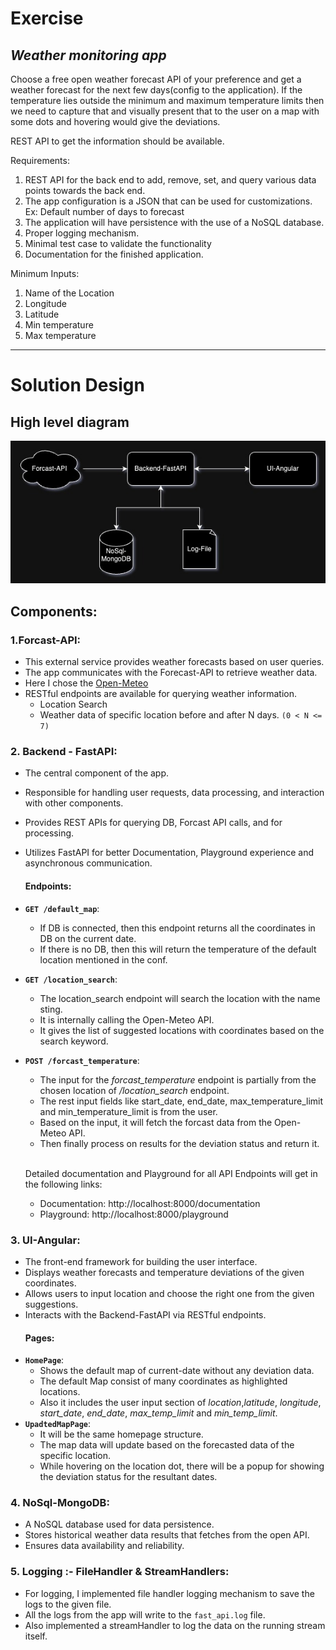# Exercise

## *Weather monitoring app*

Choose a free open weather forecast API of your preference and get a weather forecast for the next few days(config to
the application). If the temperature lies outside the minimum and maximum temperature limits then we need to capture
that and visually present that to the user on a map with some dots and hovering would give the deviations.

REST API to get the information should be available.

Requirements:

1. REST API for the back end to add, remove, set, and query various data points towards the back end.
2. The app configuration is a JSON that can be used for customizations. Ex: Default number of days to forecast
3. The application will have persistence with the use of a NoSQL database.
4. Proper logging mechanism.
5. Minimal test case to validate the functionality
6. Documentation for the finished application.

Minimum Inputs:

1. Name of the Location
2. Longitude
3. Latitude
4. Min temperature
5. Max temperature

---

# Solution Design

## High level diagram

![Image Alt Text](HLD.jpeg)

## Components:

### 1.Forcast-API:

- This external service provides weather forecasts based on user queries.
- The app communicates with the Forecast-API to retrieve weather data.
- Here I chose the [Open-Meteo](https://open-meteo.com/)
- RESTful endpoints are available for querying weather information.
    - Location Search
    - Weather data of specific location before and after N days. `(0 < N <= 7)`

### 2. Backend - FastAPI:

- The central component of the app.
- Responsible for handling user requests, data processing, and interaction with other components.
- Provides REST APIs for querying DB, Forcast API calls, and for processing.
- Utilizes FastAPI for better Documentation, Playground experience and asynchronous communication.

  #### Endpoints:

- **`GET /default_map`**:<br>
    - If DB is connected, then this endpoint returns all the coordinates in DB on the current date.
    - If there is no DB, then this will return the temperature of the default location mentioned in the conf.


- **`GET /location_search`**:<br>
    - The location_search endpoint will search the location with the name sting.
    - It is internally calling the Open-Meteo API.
    - It gives the list of suggested locations with coordinates based on the search keyword.


- **`POST /forcast_temperature`**:<br>
    - The input for the _forcast_temperature_ endpoint is partially from the chosen location of */location_search*
      endpoint.
    - The rest input fields like start_date, end_date, max_temperature_limit and min_temperature_limit is from the user.
    - Based on the input, it will fetch the forcast data from the Open-Meteo API.
    - Then finally process on results for the deviation status and return it.

  <br>Detailed documentation and Playground for all API Endpoints will get in the following links:
  - Documentation: http://localhost:8000/documentation
  - Playground: http://localhost:8000/playground


### 3. UI-Angular:

- The front-end framework for building the user interface.
- Displays weather forecasts and temperature deviations of the given coordinates.
- Allows users to input location and choose the right one from the given suggestions.
- Interacts with the Backend-FastAPI via RESTful endpoints.
  #### Pages:
- **`HomePage`**:<br>
    - Shows the default map of current-date without any deviation data.
    - The default Map consist of many coordinates as highlighted locations.
    - Also it includes the user input section of _location_,_latitude_, _longitude_, _start_date_, _end_date_,
      _max_temp_limit_ and _min_temp_limit_.
- **`UpadtedMapPage`**:<br>
    - It will be the same homepage structure.
    - The map data will update based on the forecasted data of the specific location.
    - While hovering on the location dot, there will be a popup for showing the deviation status for the resultant
      dates.

### 4. NoSql-MongoDB:

- A NoSQL database used for data persistence.
- Stores historical weather data results that fetches from the open API.
- Ensures data availability and reliability.

### 5. Logging :- FileHandler & StreamHandlers:

- For logging, I implemented file handler logging mechanism to save the logs to the given file.
- All the logs from the app will write to the `fast_api.log` file.
- Also implemented a streamHandler to log the data on the running stream itself.